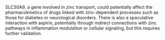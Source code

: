 SLC30A9, a gene involved in zinc transport, could potentially affect the pharmacokinetics of drugs linked with zinc-dependent processes such as those for diabetes or neurological disorders. There is also a speculative interaction with aspirin, potentially through indirect connections with zinc pathways in inflammation modulation or cellular signaling, but this requires further validation.